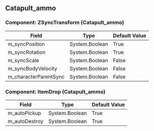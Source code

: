 ## Catapult_ammo

### Component: ZSyncTransform (Catapult_ammo)

|Field|Type|Default Value|
|-----|----|-------------|
|m_syncPosition|System.Boolean|True|
|m_syncRotation|System.Boolean|True|
|m_syncScale|System.Boolean|False|
|m_syncBodyVelocity|System.Boolean|False|
|m_characterParentSync|System.Boolean|False|

### Component: ItemDrop (Catapult_ammo)

|Field|Type|Default Value|
|-----|----|-------------|
|m_autoPickup|System.Boolean|True|
|m_autoDestroy|System.Boolean|True|

